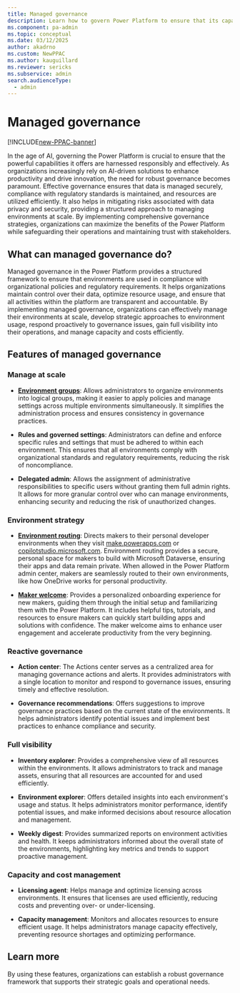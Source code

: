 ```yaml
---
title: Managed governance
description: Learn how to govern Power Platform to ensure that its capabilities are harnessed responsibly and effectively.
ms.component: pa-admin
ms.topic: conceptual
ms.date: 03/12/2025
author: akadrno
ms.custom: NewPPAC
ms.author: kauguillard 
ms.reviewer: sericks
ms.subservice: admin
search.audienceType: 
  - admin
---
```


# Managed governance
[!INCLUDE[new-PPAC-banner](~/includes/new-PPAC-banner.md)]

In the age of AI, governing the Power Platform is crucial to ensure that the powerful capabilities it offers are harnessed responsibly and effectively. As organizations increasingly rely on AI-driven solutions to enhance productivity and drive innovation, the need for robust governance becomes paramount. Effective governance ensures that data is managed securely, compliance with regulatory standards is maintained, and resources are utilized efficiently. It also helps in mitigating risks associated with data privacy and security, providing a structured approach to managing environments at scale. By implementing comprehensive governance strategies, organizations can maximize the benefits of the Power Platform while safeguarding their operations and maintaining trust with stakeholders. 

## What can managed governance do?

Managed governance in the Power Platform provides a structured framework to ensure that environments are used in compliance with organizational policies and regulatory requirements. It helps organizations maintain control over their data, optimize resource usage, and ensure that all activities within the platform are transparent and accountable. By implementing managed governance, organizations can effectively manage their environments at scale, develop strategic approaches to environment usage, respond proactively to governance issues, gain full visibility into their operations, and manage capacity and costs efficiently. 

## Features of managed governance

### Manage at scale

- [**Environment groups**](environment-groups.md): Allows administrators to organize environments into logical groups, making it easier to apply policies and manage settings across multiple environments simultaneously. It simplifies the administration process and ensures consistency in governance practices. 

- **Rules and governed settings**: Administrators can define and enforce specific rules and settings that must be adhered to within each environment. This ensures that all environments comply with organizational standards and regulatory requirements, reducing the risk of noncompliance. 

- **Delegated admin**: Allows the assignment of administrative responsibilities to specific users without granting them full admin rights. It allows for more granular control over who can manage environments, enhancing security and reducing the risk of unauthorized changes. 

### Environment strategy

- [**Environment routing**](default-environment-routing.md): Directs makers to their personal developer environments when they visit [make.powerapps.com](https://make.powerapps.com) or [copilotstudio.microsoft.com](https://copilotstudio.microsoft.com). Environment routing provides a secure, personal space for makers to build with Microsoft Dataverse, ensuring their apps and data remain private. When allowed in the Power Platform admin center, makers are seamlessly routed to their own environments, like how OneDrive works for personal productivity. 

- [**Maker welcome**](welcome-content.md): Provides a personalized onboarding experience for new makers, guiding them through the initial setup and familiarizing them with the Power Platform. It includes helpful tips, tutorials, and resources to ensure makers can quickly start building apps and solutions with confidence. The maker welcome aims to enhance user engagement and accelerate productivity from the very beginning.

### Reactive governance

- **Action center**: The Actions center serves as a centralized area for managing governance actions and alerts. It provides administrators with a single location to monitor and respond to governance issues, ensuring timely and effective resolution. 

- **Governance recommendations**: Offers suggestions to improve governance practices based on the current state of the environments. It helps administrators identify potential issues and implement best practices to enhance compliance and security.

### Full visibility

- **Inventory explorer**: Provides a comprehensive view of all resources within the environments. It allows administrators to track and manage assets, ensuring that all resources are accounted for and used efficiently. 

- **Environment explorer**: Offers detailed insights into each environment's usage and status. It helps administrators monitor performance, identify potential issues, and make informed decisions about resource allocation and management. 

- **Weekly digest**: Provides summarized reports on environment activities and health. It keeps administrators informed about the overall state of the environments, highlighting key metrics and trends to support proactive management.

### Capacity and cost management

- **Licensing agent**: Helps manage and optimize licensing across environments. It ensures that licenses are used efficiently, reducing costs and preventing over- or under-licensing. 

- **Capacity management**: Monitors and allocates resources to ensure efficient usage. It helps administrators manage capacity effectively, preventing resource shortages and optimizing performance.

## Learn more
By using these features, organizations can establish a robust governance framework that supports their strategic goals and operational needs.




